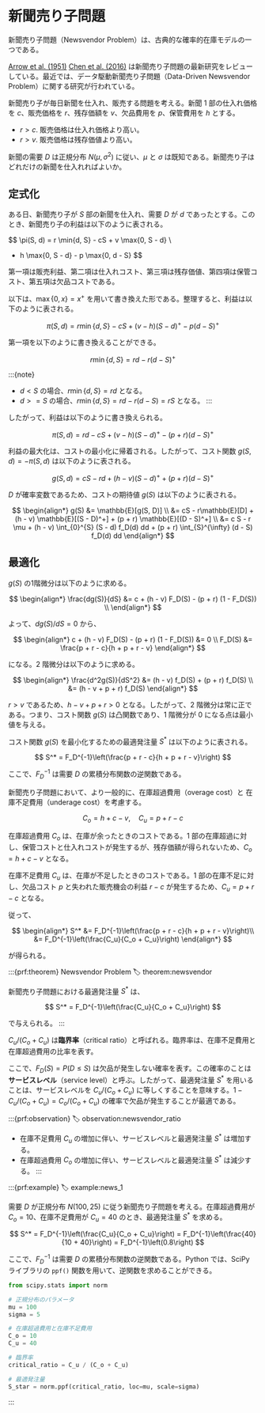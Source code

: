 # 新聞売り子問題

新聞売り子問題（Newsvendor Problem）は、古典的な確率的在庫モデルの一つである。

[Arrow et al. (1951)](https://doi.org/10.2307/1906813)
[Chen et al. (2016)](https://doi.org/10.1111/deci.12215) は新聞売り子問題の最新研究をレビューしている。最近では、データ駆動新聞売り子問題（Data-Driven Newsvendor Problem）に関する研究が行われている。

新聞売り子が毎日新聞を仕入れ、販売する問題を考える。新聞 1 部の仕入れ価格を $c$、販売価格を $r$、残存価額を $v$、欠品費用を $p$、保管費用を $h$ とする。

- $r > c$. 販売価格は仕入れ価格より高い。
- $r > v$. 販売価格は残存価値より高い。

新聞の需要 $D$ は正規分布 $N(\mu, \sigma^2)$ に従い、$\mu$ と $\sigma$ は既知である。新聞売り子はどれだけの新聞を仕入れればよいか。

## 定式化

ある日、新聞売り子が $S$ 部の新聞を仕入れ、需要 $D$ が $d$ であったとする。このとき、新聞売り子の利益は以下のように表される。

$$
\pi(S, d) = r \min\{d, S\} - cS + v \max\{0, S - d\} \\
- h \max\{0, S - d\} - p \max\{0, d - S\}
$$

第一項は販売利益、第二項は仕入れコスト、第三項は残存価値、第四項は保管コスト、第五項は欠品コストである。

以下は、$\max\{0, x\} = x^+$ を用いて書き換えた形である。整理すると、利益は以下のように表される。

$$
\pi(S, d) = r \min\{d, S\} - cS + (v - h) (S - d)^+ - p (d - S)^+
$$

第一項を以下のように書き換えることができる。

$$
r \min\{d, S\} = r d - r (d - S)^+
$$

:::{note}
- $d < S$ の場合、$r \min\{d, S\} = r d$ となる。
- $d >= S$ の場合、$r \min\{d, S\} = r d - r(d - S) = r S$ となる。
:::

したがって、利益は以下のように書き換えられる。

$$
\pi(S, d) = r d - cS + (v- h) (S - d)^+ - (p + r) (d - S)^+
$$

利益の最大化は、コストの最小化に帰着される。したがって、コスト関数 $g(S, d) = -\pi(S, d)$ は以下のように表される。

$$
g(S, d) = cS - rd + (h - v) (S - d)^+ + (p + r) (d - S)^+
$$

$D$ が確率変数であるため、コストの期待値 $g(S)$ は以下のように表される。

$$
\begin{align*}
g(S) &= \mathbb{E}[g(S, D)] \\
&= cS - r\mathbb{E}[D] + (h - v) \mathbb{E}[(S - D)^+] + (p + r) \mathbb{E}[(D - S)^+] \\
&= c S - r \mu + (h - v) \int_{0}^{S} (S - d) f_D(d) dd + (p + r) \int_{S}^{\infty} (d - S) f_D(d) dd
\end{align*}
$$

## 最適化

$g(S)$ の1階微分は以下のように求める。

$$
\begin{align*}
\frac{dg(S)}{dS} &= c + (h - v) F_D(S) - (p + r) (1 - F_D(S)) \\
\end{align*}
$$

よって、$dg(S)/dS = 0$ から、

$$
\begin{align*}
c + (h - v) F_D(S) - (p + r) (1 - F_D(S)) &= 0 \\
F_D(S) &= \frac{p + r - c}{h + p + r - v}
\end{align*}
$$

になる。2 階微分は以下のように求める。

$$
\begin{align*}
\frac{d^2g(S)}{dS^2} &= (h - v) f_D(S) + (p + r) f_D(S) \\
&= (h - v + p + r) f_D(S)
\end{align*}
$$

$r > v$ であるため、$h - v + p + r > 0$ となる。したがって、2 階微分は常に正である。つまり、コスト関数 $g(S)$ は凸関数であり、1 階微分が 0 になる点は最小値を与える。

コスト関数 $g(S)$ を最小化するための最適発注量 $S^*$ は以下のように表される。

$$
S^* = F_D^{-1}\left(\frac{p + r - c}{h + p + r - v}\right)
$$

ここで、$F_D^{-1}$ は需要 $D$ の累積分布関数の逆関数である。

新聞売り子問題において、より一般的に、在庫超過費用（overage cost）と 在庫不足費用（underage cost）を考慮する。

$$
C_o = h + c - v, \quad C_u = p + r - c
$$

在庫超過費用 $C_o$ は、在庫が余ったときのコストである。1 部の在庫超過に対し、保管コストと仕入れコストが発生するが、残存価額が得られないため、$C_o = h + c - v$ となる。

在庫不足費用 $C_u$ は、在庫が不足したときのコストである。1 部の在庫不足に対し、欠品コスト $p$ と失われた販売機会の利益 $r - c$ が発生するため、$C_u = p + r - c$ となる。

従って、

$$
\begin{align*}
S^* &= F_D^{-1}\left(\frac{p + r - c}{h + p + r - v}\right)\\
&= F_D^{-1}\left(\frac{C_u}{C_o + C_u}\right)
\end{align*}
$$

が得られる。

:::{prf:theorem} Newsvendor Problem
:label: theorem:newsvendor

新聞売り子問題における最適発注量 $S^*$ は、

$$
S^* = F_D^{-1}\left(\frac{C_u}{C_o + C_u}\right)
$$

で与えられる。
:::

$C_u/(C_o + C_u)$ は**臨界率**（critical ratio）と呼ばれる。臨界率は、在庫不足費用と在庫超過費用の比率を表す。

ここで、$F_D(S) = P(D \leq S)$ は欠品が発生しない確率を表す。この確率のことは**サービスレベル**（service level）と呼ぶ。したがって、最適発注量 $S^*$ を用いることは、サービスレベルを $C_u/(C_o + C_u)$ に等しくすることを意味する。$1 - C_u/(C_o + C_u) = C_o/(C_o + C_u)$ の確率で欠品が発生することが最適である。

:::{prf:observation}
:label: observation:newsvendor_ratio
- 在庫不足費用 $C_u$ の増加に伴い、サービスレベルと最適発注量 $S^*$ は増加する。
- 在庫超過費用 $C_o$ の増加に伴い、サービスレベルと最適発注量 $S^*$ は減少する。
:::

:::{prf:example}
:label: example:news_1

需要 $D$ が正規分布 $N(100, 25)$ に従う新聞売り子問題を考える。在庫超過費用が $C_o = 10$、在庫不足費用が $C_u = 40$ のとき、最適発注量 $S^*$ を求める。

$$
S^* = F_D^{-1}\left(\frac{C_u}{C_o + C_u}\right) = F_D^{-1}\left(\frac{40}{10 + 40}\right) = F_D^{-1}\left(0.8\right)
$$

ここで、$F_D^{-1}$ は需要 $D$ の累積分布関数の逆関数である。Python では、SciPy ライブラリの `ppf()` 関数を用いて、逆関数を求めることができる。

```python
from scipy.stats import norm

# 正規分布のパラメータ
mu = 100
sigma = 5

# 在庫超過費用と在庫不足費用
C_o = 10
C_u = 40

# 臨界率
critical_ratio = C_u / (C_o + C_u)

# 最適発注量
S_star = norm.ppf(critical_ratio, loc=mu, scale=sigma)
```
:::